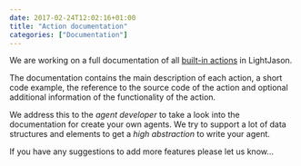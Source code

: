 ```yaml
---
date: 2017-02-24T12:02:16+01:00
title: "Action documentation"
categories: ["Documentation"]
---
```


We are working on a full documentation of all [built-in actions](/knowledgebase/builtinactions) in LightJason. <!--more-->

The documentation contains the main description of each action, a short code example, the reference to the source code of the action and optional additional information of the functionality of the action.

We address this to the _agent developer_ to take a look into the documentation for create your own agents. We try to support a lot of data structures and elements to get a _high abstraction_ to write your agent.

If you have any suggestions to add more features please let us know...

